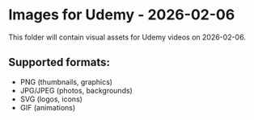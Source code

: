 # Images for Udemy - 2026-02-06

This folder will contain visual assets for Udemy videos on 2026-02-06.

## Supported formats:
- PNG (thumbnails, graphics)
- JPG/JPEG (photos, backgrounds)
- SVG (logos, icons)
- GIF (animations)
